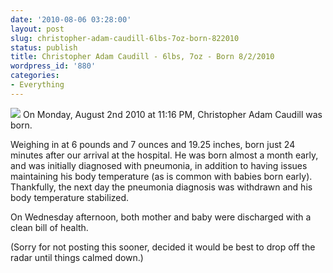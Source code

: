 ```yaml
---
date: '2010-08-06 03:28:00'
layout: post
slug: christopher-adam-caudill-6lbs-7oz-born-822010
status: publish
title: Christopher Adam Caudill - 6lbs, 7oz - Born 8/2/2010
wordpress_id: '880'
categories:
- Everything
---
```


![](http://adamcaudill.com/files/2010/08/IMG_20100803_155355.jpg.scaled1000-300x224.jpg)
On Monday, August 2nd 2010 at 11:16 PM, Christopher Adam Caudill was born.

Weighing in at 6 pounds and 7 ounces and 19.25 inches, born just 24 minutes after our arrival at the hospital. He was born almost a month early, and was initially diagnosed with pneumonia, in addition to having issues maintaining his body temperature (as is common with babies born early). Thankfully, the next day the pneumonia diagnosis was withdrawn and his body temperature stabilized.

On Wednesday afternoon, both mother and baby were discharged with a clean bill of health.

(Sorry for not posting this sooner, decided it would be best to drop off the radar until things calmed down.)
